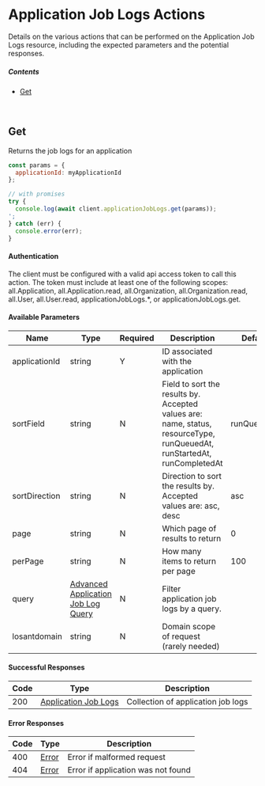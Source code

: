 # Application Job Logs Actions

Details on the various actions that can be performed on the
Application Job Logs resource, including the expected
parameters and the potential responses.

##### Contents

*   [Get](#get)

<br/>

## Get

Returns the job logs for an application

```javascript
const params = {
  applicationId: myApplicationId
};

// with promises
try {
  console.log(await client.applicationJobLogs.get(params));
';
} catch (err) {
  console.error(err);
}
```

#### Authentication
The client must be configured with a valid api access token to call this
action. The token must include at least one of the following scopes:
all.Application, all.Application.read, all.Organization, all.Organization.read, all.User, all.User.read, applicationJobLogs.*, or applicationJobLogs.get.

#### Available Parameters

| Name | Type | Required | Description | Default | Example |
| ---- | ---- | -------- | ----------- | ------- | ------- |
| applicationId | string | Y | ID associated with the application |  | 575ec8687ae143cd83dc4a97 |
| sortField | string | N | Field to sort the results by. Accepted values are: name, status, resourceType, runQueuedAt, runStartedAt, runCompletedAt | runQueuedAt | status |
| sortDirection | string | N | Direction to sort the results by. Accepted values are: asc, desc | asc | asc |
| page | string | N | Which page of results to return | 0 | 0 |
| perPage | string | N | How many items to return per page | 100 | 10 |
| query | [Advanced Application Job Log Query](../lib/schemas/advancedApplicationJobLogQuery.json) | N | Filter application job logs by a query. |  | [Advanced Application Job Log Query Example](_schemas.md#advanced-application-job-log-query-example) |
| losantdomain | string | N | Domain scope of request (rarely needed) |  | example.com |

#### Successful Responses

| Code | Type | Description |
| ---- | ---- | ----------- |
| 200 | [Application Job Logs](../lib/schemas/applicationJobLogs.json) | Collection of application job logs |

#### Error Responses

| Code | Type | Description |
| ---- | ---- | ----------- |
| 400 | [Error](../lib/schemas/error.json) | Error if malformed request |
| 404 | [Error](../lib/schemas/error.json) | Error if application was not found |
